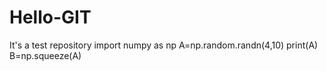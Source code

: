 # Hello-GIT
It's a test repository
import numpy as np
A=np.random.randn(4,10)
print(A)
B=np.squeeze(A)
